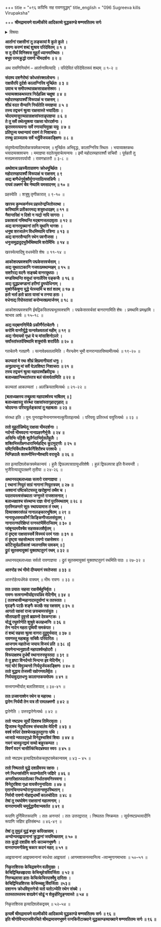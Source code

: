 +++
title = "०९६ कपिभिः सह रावणयुद्धम्"
title_english = "096 Sugreeva kills Virupaksha"

+++
**श्रीमद्रामायणे वाल्मीकीये आदिकाव्ये युद्धकाण्डे षण्णवतितमः सर्गः**


<details><summary>विषयाः</summary>

राक्षसीगणविलापश्रवणरुष्टेनरावणेन राक्षसान्प्रतिसंनाहनचोदनपूर्वकं स्वप्रतापप्रशंस -नेन रामादिवधप्रतिज्ञानम् ॥ १ ॥ तथा महापार्श्वादिभिःसह रथाधिरोहणेनरणधरणिंगतेनतेन बाणगणैर्वानरगणविदारणम् ॥ २ ॥

</details>


**आर्तानां राक्षसीनां तु लङ्कायां वै कुले कुले ।  
रावणः करुणं शब्दं शुश्राव परिदेवितम् ॥ १ ॥  
स तु दीर्घं विनिश्वस मुहूर्तं ध्यानमास्थितः ।  
बभूव परमक्रुद्धो रावणो भीमदर्शनः ॥ २ ॥**

अथ रावणिनिर्याणं – आर्तानामित्यादि । परिदेवितं परिदेवितरूपं शब्दम् ॥ १-२ ॥



**संदश्य दशनैरोष्ठं क्रोधसंरक्तलोचनः ।  
राक्षसैरपि दुर्दर्शः कालाग्निरिव मूर्च्छितः ॥ ३ ॥  
उवाच च समीपस्थान्राक्षसान्राक्षसेश्वरः ।  
भयाव्यक्तकथस्तत्र निर्दहन्निव चक्षुषा ॥ ४ ॥  
महोदरमहापार्श्वों विरूपाक्षं च राक्षसम् ।  
शीघ्रं वदत सैन्यानि निर्यातेति ममाज्ञया ॥ ५ ॥  
तस्य तद्वचनं श्रुत्वा राक्षसास्ते भयार्दिताः ।  
चोदयामासुरव्यग्रान्राक्षसांस्तान्नृपाज्ञया ॥ ६ ॥  
ते तु सर्वे तथेत्युक्त्वा राक्षसा घोरदर्शनाः ।  
कृतस्वस्त्ययनाः सर्वे रणायाभिमुखा ययुः ॥ ७ ॥  
प्रतिपूज्य यथान्यायं रावणं ते निशाचराः ।  
तस्थुः प्राञ्जलयः सर्वे भर्तुर्विजयकाङ्क्षिणः ॥ ८ ॥**

संदृश्येत्यादिश्लोकत्रयमेकान्वयम् ॥ मूर्च्छितः अभिवृद्धः, कालाग्निरिव स्थितः । भयाव्यक्तकथः भयादव्यक्तवचनः । ममाज्ञया वदतेत्युवाचेत्यन्वयः । इमौ महोदरमहापार्श्वौ सचिवौ । पूर्वहतौ तु मत्तप्रमत्तापरपर्यायौ । रावणभ्रातरौ ॥ ३-८ ॥



**अथोवाच प्रहस्यैतान्रावणः क्रोधमूर्च्छितः ।  
महोदरमहापार्श्वौ विरूपाक्षं च राक्षसम् ॥ ९  
अद्य बाणैर्धनुर्मुक्तैर्युगान्तादित्यसन्निभैः ।  
राघवं लक्ष्मणं चैव नेष्यामि यमसादनम् ॥ १० ॥**

प्रहस्येति । शत्रुषु तृणीकारात् ॥ ९-१० ॥



**खरस्य कुम्भकर्णस्य प्रहस्तेन्द्रजितोस्तथा ।  
करिष्यामि प्रतीकारमद्य शत्रुवधादहम् ॥ ११ ॥  
नैवान्तरिक्षं न दिशो न नद्यो नापि सागराः ।  
प्रकाशत्वं गमिष्यन्ति मद्बाणजलदावृताः ॥ १२ ॥  
अद्य वानरमुख्यानां तानि यूथानि भागशः ।  
धनुषा शरजालेन विधमिष्यामि पत्रिणा ॥ १३ ॥  
अद्य वानरसैन्यानि रथेन पवनौजसा ।  
धनुःसमुद्रादुद्भूतैर्मथिष्यामि शरोर्मिभिः ॥ १४ ॥**

खरस्येत्यादिषु वधस्येति शेषः ॥ ११-१४ ॥



**आकोशपद्मवक्त्राणि पद्मकेसरवर्चसाम् ।  
अद्य यूथतटाकानि गजवत्प्रमथाम्यहम् ॥ १५ ॥  
सशरैरद्य वदनैः सङ्ख्ये वानरयूथपाः ।  
मण्डयिष्यन्ति वसुधां सनालैरिव पङ्कजैः ॥ १६ ॥  
अद्य युद्धप्रचण्डानां हरीणां द्रुमयोधिनाम् ।  
मुक्तेनैकेषुणा युद्धे भेत्स्यामि च शतं शतम् ॥ १७ ॥  
हतो भर्ता हतो भ्राता यासां च तनया हताः ।  
वधेनाद्य रिपोस्तासां करोम्यस्रप्रमार्जनम् ॥ १८ ॥**

आकोशपद्मवक्त्राणि ईषद्विकसितपद्मभूतवक्त्राणि । पद्मकेसरवर्चसां बानराणामिति शेषः । प्रमथामि प्रमथ्नामि । श्राभाव आर्षः ॥ १५–१८ ॥



**अद्य मद्बाणनिर्भिन्नैः प्रकीर्णैर्गतचेतनैः ।  
करोमि वानरैर्युद्धे यत्नावेक्ष्यतलां महीम् ॥ १९ ॥  
अद्य गोमायवो गृध्रा ये च मांसाशिनोऽपरे ।  
सर्वांस्तांस्तर्पयिष्यामि शत्रुमांसैः शरार्पितैः ॥ २० ॥**

गतचेतनैः गतप्राणैः । यत्नावेक्ष्यतलामिति । नैरन्ध्र्येण भूमौ वानरान्पातयिष्यामीत्यर्थः ॥ १९-२० ॥



**कल्प्यतां मे रथः शीघ्रं क्षिप्रमानीयतां धनुः ।  
अनुप्रयान्तु मां सर्वे येऽवशिष्टा निशाचराः ॥ २१ ॥  
तस्य तद्वचनं श्रुत्वा महापार्श्वोब्रवीद्वचः ।  
बलाध्यक्षान्स्थितांस्तत्र बलं संत्वर्यतामिति ॥ २२ ॥**

कल्प्यतां आकल्प्यतां । अलंक्रियतामित्यर्थः ॥ २१-२२ ॥



**\[बलाध्यक्षस्य तच्छ्रुत्वा महापार्श्वस्य भाषितम् ॥** **\]  
बलाध्यक्षास्तु संरब्धा राक्षसांस्तागृहाद्गृहात् ॥  
चोदयन्तः परिययुर्लङ्कायां तु महाबलाः ॥ २३ ॥**

संरब्धा इति । पुनः पुनराह्वानेप्यनागमनात्कुपिताइत्यर्थः । परिययुः प्रतिरथ्यं ययुरित्यर्थः ॥ २३ ॥



**ततो मुहूर्तान्निष्पेतू राक्षसा भीमदर्शनाः ।  
नर्दन्तो भीमवदना नानाप्रहरणैर्भुजैः ॥ २४ ॥  
असिभिः पट्टिशैः शूलैर्गदाभिर्मुसलैहुलैः ।  
शक्तिभिस्तीक्ष्णधाराभिर्महद्भिः कूटमुद्गरैः ॥ २५ ॥  
यष्टिभिर्विमलैश्चक्रैर्निशितैश्च परश्वधैः ।  
भिण्डिपालैः शतघ्नीभिरन्यैश्चापि वरायुधैः ॥ २६ ॥**

तत इत्यादिश्लोकत्रयमेकान्वयं । हुलैः द्विफलपत्राग्रायुधविशेषैः । हुलं द्विफलपत्रा इति वैजयन्ती । भुजैरित्याद्युपलक्षणे तृतीया ॥ २४-२६ ॥



**अथानयद्बलाध्यक्षः सत्वरो रावणाज्ञया ।  
\[ रथानां नियुतं साग्रं नागानां नियुतत्रयम् ॥ २७ ॥  
अश्वानां पष्टिकोट्यस्तु खरोष्ट्राणां तथैव च ।  
पदातयस्त्वसंख्याता जग्मुस्ते राजशासनात् ।  
बलाध्यक्षाश्च संस्थाप्य राज्ञः सेनां पुरस्स्थिताम् ॥ २८ ॥  
एतस्मिन्नन्तरे सूतः स्थापयामास तं रथम् ।  
दिव्यास्रवरसंपन्नं नानालङ्कारभूषितम् ॥ २९ ॥  
नानायुधसमाकीर्णं किङ्किणीजालसंयुतम् ।  
नानारत्नपरिक्षिप्तं रत्नस्तंभैर्विराजितम् ॥ ३० ॥  
जांबूनदमयैश्चैव सहस्रकलशैर्वृतम् ।  
तं दृष्ट्वा राक्षसास्सर्वे विस्मयं परमं गताः ॥ ३१ ॥  
तं दृष्ट्वा सहसोत्थाय रावणो राक्षसेश्वरः ।  
कोटिसूर्यप्रतीकाशं ज्वलन्तमिव पावकम् ॥ \]  
द्रुतं सूतसमायुक्तं युक्ताष्टतुरगं रथम् ॥ ३२ ॥**

अथानयद्बलाध्यक्षः सर्वतो रावणाज्ञया । द्रुतं सूतसमायुक्तं युक्ताष्टतुरगं रथंमिति पाठः ॥ २७-३२ ॥



**आरुरोह रथं भीमो दीप्यमानं स्वतेजसा ॥ ३३ ॥**

आरुरोहेत्यर्धमेकं वाक्यम् ॥ भीमः रावणः ॥ ३३ ॥



**ततः प्रयातः सहसा राक्षसैर्बहुभिर्वृतः ।  
रावणः सत्वगाम्भीर्याद्दारयन्निव मेदिनीम् ॥ ३४ ॥  
\[ ततश्चासीन्महानादस्तूर्याणां च ततस्ततः ।  
मृदङ्गैः पटहैः शङ्गैः कलहैः सह रक्षसाम् ॥ ३५ ॥  
आगतो रक्षसां राजा छत्रचामरसंयुतः ।  
सीतापहारी दुवृत्तो ब्रह्मघ्नो देवकण्टकः ।  
योद्धुं रघुवरेणेति शुश्रुवे कलहध्वनिः ॥ ३६ ॥  
तेन नादेन महता पृथिवी समकंपत ।  
तं शब्दं सहसा श्रुत्वा वानरा दुद्रुवुर्भयात् ॥ ३७ ॥  
रावणस्तु महाबाहुः सचिवैः परिवारितः ।  
आजगाम महातेजा जयाय विजयं प्रति ॥ ३८ ॥\]  
रावणेनाभ्यनुज्ञातौ महापार्श्वमहोदरौ ।  
विरूपाक्षश्च दुर्धर्षो स्थानारुरुहुस्तदा ॥ ३९ ॥  
ते तु हृष्टा विनर्दन्तो भिन्दन्त इव मेदिनीम् ।  
नादं घोरं विमुञ्चन्तो निर्ययुर्जयकाङ्क्षिणः ॥ ४० ॥  
ततो युद्धाय तेजस्वी रक्षोगणवलैर्वृतः ।  
निर्ययावुद्यतधनुः कालान्तकयमोपमः ॥ ४१ ॥**

सत्त्वगाम्भीर्यात् बलातिशयात् ॥ ३४-४१ ॥



**ततः प्रजवनाश्वेन रथेन स महारथः ।  
द्वारेण निर्ययौ तेन यत्र तौ रामलक्ष्मणौ ॥ ४२ ॥**

द्वारेणेति । उत्तरद्वारेणेत्यर्थः ॥ ४२ ॥



**ततो नष्टप्रभः सूर्यो दिशश्च तिमिरावृताः ।  
द्विजाश्च नेदुर्घोराश्च संचचालेव मेदिनी ॥ ४३ ॥  
ववर्ष रुधिरं देवश्चेस्खलुस्तुरगाः पथि ।  
ध्वजाग्रे न्यपतद्गृध्रो विनेदुश्चाशिवं शिवाः ॥ ४४ ॥  
नयनं चास्फुरद्वामं सव्यो बाहुरकम्पत ।  
विवर्णं वदनं चासीत्किंचिदभ्रश्यत स्वरः ॥ ४५ ॥**

ततो नष्टप्रभ इत्यादिश्लोकचतुष्टयमेकान्वयम् ॥ ४३ – ४५ ॥



**ततो निष्पततो युद्धे दशग्रीवस्य रक्षसः ।  
रणे निधनशंसीनि रूपाण्येतानि जज्ञिरे ॥ ४६ ॥  
अन्तरिक्षात्पपातोल्का निर्धातसमनिस्स्वना ।  
विनेदुरशिवा गृध्रा वायसैरनुनादिताः ॥ ४७ ॥  
एतानचिन्तयन्घोरानुत्पातान्समुपस्थितान् ।  
निर्ययौ रावणो मोहाद्वधार्थी कालचोदितः ॥ ४८ ॥  
तेषां तु रथघोषेण राक्षसानां महात्मनाम् ।  
वानराणामपि चमूर्युद्धायैवाभ्यवर्तत ॥ ४९ ॥**

रूपाणि दुर्निमित्तरूपाणि । ततः अनन्तरं । ततः उत्तरद्वारात् । निष्पततः निष्क्रमतः । सूर्यनष्टप्रभत्वादीनि रूपाणि जज्ञिर इतिसंबन्धः ॥ ४६-४९ ॥



**तेषां तु तुमुलं युद्धं बभूव कपिरक्षसाम् ।  
अन्योन्यमाह्वयानानां क्रुद्धानां जयमिच्छताम् ॥ ५० ॥  
ततः कुद्धो दशग्रीवः शरैः काञ्चनभूषणैः ।  
वानराणामनीकेषु चकार कदनं महत् ॥ ५१ ॥**

आह्वयानानां आह्वयमानानां स्पर्धया आह्वयतां । आगमशासनस्यानित्य -त्वान्मुगागमाभावः ॥ ५०–५१ ॥



**निकृत्तशिरसः केचिद्रावणेन वलीमुखाः ।  
केचिद्विच्छिन्नहृदयाः केचिच्छ्रोत्रविवर्जिताः ॥ ५२ ॥  
निरुच्छ्वासा हताः केचित्केचिरपार्श्वेषु दारिताः ।  
केचिद्विभिन्नशिरसः केचिच्चक्षु र्विवर्जिताः ॥५३॥  
दशाननः क्रोधविवृत्तनेत्रो यतो यतोऽभ्येति रथेन संख्ये ।  
ततस्ततस्तस्य शरप्रवेगं सोढुं न शेकुर्हरिपुङ्गवास्ते ॥ ५४ ॥**

निकृत्तशिरस इत्यादिश्लोकद्वयम् ॥ ५२–५४ ॥



**इत्यार्षे श्रीमद्रामायणे वाल्मीकीये आदिकाव्ये युद्धकाण्डे षण्णवतितमः सर्गः ॥ ९६ ॥  
इति श्रीगोविन्दराजविरचिते श्रीमद्रामायणभूषणे रत्नकिरीटाख्याने युद्धकाण्डव्याख्याने षण्णवतितमः सर्गः ॥ ९६ ॥**
